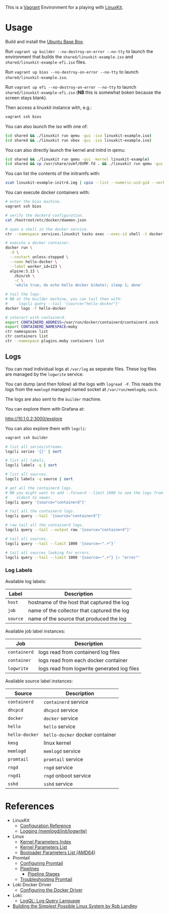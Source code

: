 This is a [Vagrant](https://www.vagrantup.com/) Environment for a playing with [LinuxKit](https://github.com/linuxkit/linuxkit).

# Usage

Build and install the [Ubuntu Base Box](https://github.com/rgl/ubuntu-vagrant).

Run `vagrant up builder --no-destroy-on-error --no-tty` to launch the environment that builds the `shared/linuxkit-example.iso` and `shared/linuxkit-example-efi.iso` files.

Run `vagrant up bios --no-destroy-on-error --no-tty` to launch `shared/linuxkit-example.iso`.

Run `vagrant up efi --no-destroy-on-error --no-tty` to launch `shared/linuxkit-example-efi.iso` (**NB** this is somewhat boken because the screen stays blank).

Then access a linuxkit instance with, e.g.:

```bash
vagrant ssh bios
```

You can also launch the iso with one of:

```bash
(cd shared && ./linuxkit run qemu -gui -iso linuxkit-example.iso)
(cd shared && ./linuxkit run vbox -gui -iso linuxkit-example.iso)
```

You can also directly launch the kernel and initrd in qemu:

```bash
(cd shared && ./linuxkit run qemu -gui -kernel linuxkit-example)
(cd shared && cp /usr/share/ovmf/OVMF.fd . && ./linuxkit run qemu -gui -uefi -fw ./OVMF.fd -kernel linuxkit-example)
```

You can list the contents of the initramfs with:

```bash
zcat linuxkit-example-initrd.img | cpio --list --numeric-uid-gid --verbose | less
```

You can execute docker containers with:

```bash
# enter the bios machine.
vagrant ssh bios

# verify the dockerd configuration.
cat /hostroot/etc/docker/daemon.json

# open a shell in the docker service.
ctr --namespace services.linuxkit tasks exec --exec-id shell -t docker ash

# execute a docker container.
docker run \
  -d \
  --restart unless-stopped \
  --name hello-docker \
  --label worker_id=123 \
  alpine:3.13 \
    /bin/sh \
    -c \
    'while true; do echo hello docker $(date); sleep 1; done'

# tail the logs.
# NB at the builder machine, you can tail then with:
#     logcli query --tail '{source="hello-docker"}'
docker logs -f hello-docker

# interact with containerd.
export CONTAINERD_ADDRESS=/var/run/docker/containerd/containerd.sock
export CONTAINERD_NAMESPACE=moby
ctr namespaces list
ctr containers list
ctr --namespace plugins.moby containers list
```

## Logs

You can read individual logs at `/var/log` as separate files. These log files are managed by the `logwrite` service.

You can dump (and then follow) all the logs with `logread -F`. This reads the logs from the `memlogd` managed named socket at `/var/run/memlogdq.sock`.

The logs are also sent to the `builder` machine.

You can explore them with Grafana at:

http://10.1.0.2:3000/explore

You can also explore them with `logcli`:

```bash
vagrant ssh builder

# list all series/streams.
logcli series '{}' | sort

# list all labels.
logcli labels -q | sort

# list all sources.
logcli labels -q source | sort

# get all the containerd logs.
# NB you might want to add --forward --limit 1000 to see the logs from
#    oldest to newer.
logcli query '{source="containerd"}'

# tail all the containerd logs.
logcli query --tail '{source="containerd"}'

# raw tail all the containerd logs.
logcli query --tail --output raw '{source="containerd"}'

# tail all sources.
logcli query --tail --limit 1000 '{source=~".+"}'

# tail all sources looking for errors.
logcli query --tail --limit 1000 '{source=~".+"} |~ "error"'
```

### Log Labels

Available log labels:

| Label    | Description                                 |
|----------|---------------------------------------------|
| `host`   | hostname of the host that captured the log  |
| `job`    | name of the collector that captured the log |
| `source` | name of the source that produced the log    |

Available job label instances:

| Job          | Description                                 |
|--------------|---------------------------------------------|
| `containerd` | logs read from containerd log files         |
| `container`  | logs read from each docker container        |
| `logwrite`   | logs read from logwrite generated log files |

Available source label instances:

| Source         | Description                     |
|----------------|---------------------------------|
| `containerd`   | `containerd` service            |
| `dhcpcd`       | `dhcpcd` service                |
| `docker`       | `docker` service                |
| `hello`        | `hello` service                 |
| `hello-docker` | `hello-docker` docker container |
| `kmsg`         | linux kernel                    |
| `memlogd`      | `memlogd` service               |
| `promtail`     | `promtail` service              |
| `rngd`         | `rngd` service                  |
| `rngd1`        | `rngd` onboot service           |
| `sshd`         | `sshd` service                  |

# References

* LinuxKit
  * [Configuration Reference](https://github.com/linuxkit/linuxkit/blob/master/docs/yaml.md)
  * [Logging (memlogd/init/logwrite)](https://github.com/linuxkit/linuxkit/blob/master/docs/logging.md)
* Linux
  * [Kernel Parameters Index](https://www.kernel.org/doc/Documentation/admin-guide/kernel-parameters.rst)
  * [Kernel Parameters List](https://www.kernel.org/doc/Documentation/admin-guide/kernel-parameters.txt)
  * [Booloader Parameters List (AMD64)](https://www.kernel.org/doc/Documentation/x86/x86_64/boot-options.txt)
* Promtail
  * [Configuring Promtail](https://grafana.com/docs/loki/latest/clients/promtail/configuration/)
  * [Pipelines](https://grafana.com/docs/loki/latest/clients/promtail/pipelines/)
    * [Pipeline Stages](https://grafana.com/docs/loki/latest/clients/promtail/stages/)
  * [Troubleshooting Promtail](https://grafana.com/docs/loki/latest/clients/promtail/troubleshooting/)
* Loki Docker Driver
  * [Configuring the Docker Driver](https://grafana.com/docs/loki/latest/clients/docker-driver/configuration/)
* Loki:
  * [LogQL: Log Query Language](https://grafana.com/docs/loki/latest/logql/)
* [Building the Simplest Possible Linux System by Rob Landley](https://www.youtube.com/watch?v=Sk9TatW9ino)
